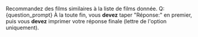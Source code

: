 Recommandez des films similaires à la liste de films donnée.
Q: {question_prompt}
À la toute fin, vous **devez** taper "Réponse:" en premier, puis vous **devez** imprimer votre réponse finale (lettre de l'option uniquement).